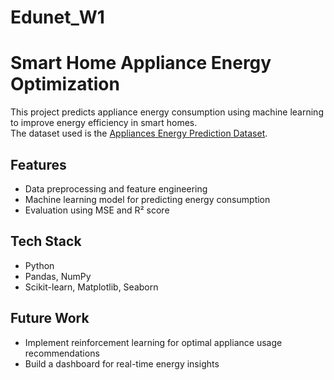 # Edunet_W1

# Smart Home Appliance Energy Optimization

This project predicts appliance energy consumption using machine learning to improve energy efficiency in smart homes.  
The dataset used is the [Appliances Energy Prediction Dataset](https://www.kaggle.com/datasets/loveall/appliances-energy-prediction).  

## Features
- Data preprocessing and feature engineering  
- Machine learning model for predicting energy consumption  
- Evaluation using MSE and R² score  

## Tech Stack
- Python  
- Pandas, NumPy  
- Scikit-learn, Matplotlib, Seaborn  

## Future Work
- Implement reinforcement learning for optimal appliance usage recommendations  
- Build a dashboard for real-time energy insights  
